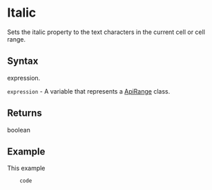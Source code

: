 # Italic

Sets the italic property to the text characters in the current cell or cell range.

## Syntax

expression.

`expression` - A variable that represents a [ApiRange](../ApiRange.md) class.

## Returns

boolean

## Example

This example

```javascript
	code
```